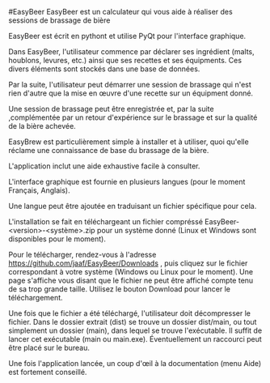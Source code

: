 #EasyBeer
EasyBeer est un calculateur qui vous aide à réaliser des sessions de brassage de bière

EasyBeer est écrit en pythont et utilise PyQt pour l'interface graphique.

Dans EasyBeer, l'utilisateur commence par déclarer ses ingrédient (malts, houblons, levures, etc.) ainsi que ses recettes et ses équipments. Ces divers éléments sont stockés dans une base de données.

Par la suite, l'utilisateur peut démarrer une session de brassage qui n'est rien d'autre que la mise en œuvre d'une recette sur un équipment donné.

Une session de brassage peut être enregistrée et, par la suite ,complémentée par un retour d'expérience sur le brassage et sur la qualité de la bière achevée.



EasyBrew est particulièrement simple à installer et à utiliser, quoi qu'elle réclame une connaissance de base du brassage de la bière.

L'application inclut une aide exhaustive facile à consulter.

L'interface graphique est fournie en plusieurs langues (pour le moment Français, Anglais).

Une langue peut être ajoutée en traduisant un fichier spécifique pour cela.

L'installation se fait en téléchargeant un fichier compréssé  EasyBeer-&lt;version&gt;-&lt;système&gt;.zip  pour un système donné (Linux et Windows sont disponibles pour le moment).

Pour le télécharger, rendez-vous à l'adresse https://github.com/jaaf/EasyBeer/Downloads , puis cliquez sur le fichier correspondant à votre système (Windows ou Linux pour le moment). Une page s'affiche vous disant que le fichier ne peut être affiché compte tenu de sa trop grande taille. Utilisez le bouton Download pour lancer le téléchargement.

Une fois que le fichier a été téléchargé, l'utilisateur doit décompresser le fichier. Dans le dossier extrait (dist) se trouve un dossier dist/main, ou tout simplement un dossier (main), dans lequel se trouve l'exécutable.
Il suffit de lancer cet exécutable (main ou main.exe). Éventuellement un raccourci peut être placé sur le bureau.

Une fois l'application lancée, un coup d'œil à la documentation (menu Aide) est fortement conseillé.


